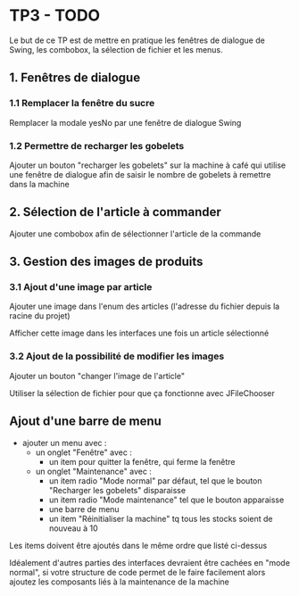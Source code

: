 # TP3 - TODO

Le but de ce TP est de mettre en pratique les fenêtres de dialogue de Swing, les combobox, la sélection de fichier et les menus.

## 1. Fenêtres de dialogue

### 1.1 Remplacer la fenêtre du sucre

Remplacer la modale yesNo par une fenêtre de dialogue Swing

### 1.2 Permettre de recharger les gobelets

Ajouter un bouton "recharger les gobelets" sur la machine à café qui utilise une fenêtre de dialogue afin de saisir le nombre de gobelets à remettre dans la machine

## 2. Sélection de l'article à commander

Ajouter une combobox afin de sélectionner l'article de la commande

## 3. Gestion des images de produits

### 3.1 Ajout d'une image par article

Ajouter une image dans l'enum des articles (l'adresse du fichier depuis la racine du projet)

Afficher cette image dans les interfaces une fois un article sélectionné

### 3.2 Ajout de la possibilité de modifier les images

Ajouter un bouton "changer l'image de l'article"

Utiliser la sélection de fichier pour que ça fonctionne avec JFileChooser

## Ajout d'une barre de menu

- ajouter un menu avec :
  - un onglet "Fenêtre" avec :
    - un item pour quitter la fenêtre, qui ferme la fenêtre
  - un onglet "Maintenance" avec :
    - un item radio "Mode normal" par défaut, tel que le bouton "Recharger les gobelets" disparaisse
    - un item radio "Mode maintenance" tel que le bouton apparaisse
    - une barre de menu
    - un item "Réinitialiser la machine" tq tous les stocks soient de nouveau à 10

Les items doivent être ajoutés dans le même ordre que listé ci-dessus

Idéalement d'autres parties des interfaces devraient être cachées en "mode normal", si votre structure de code permet de le faire facilement alors ajoutez les composants liés à la maintenance de la machine
